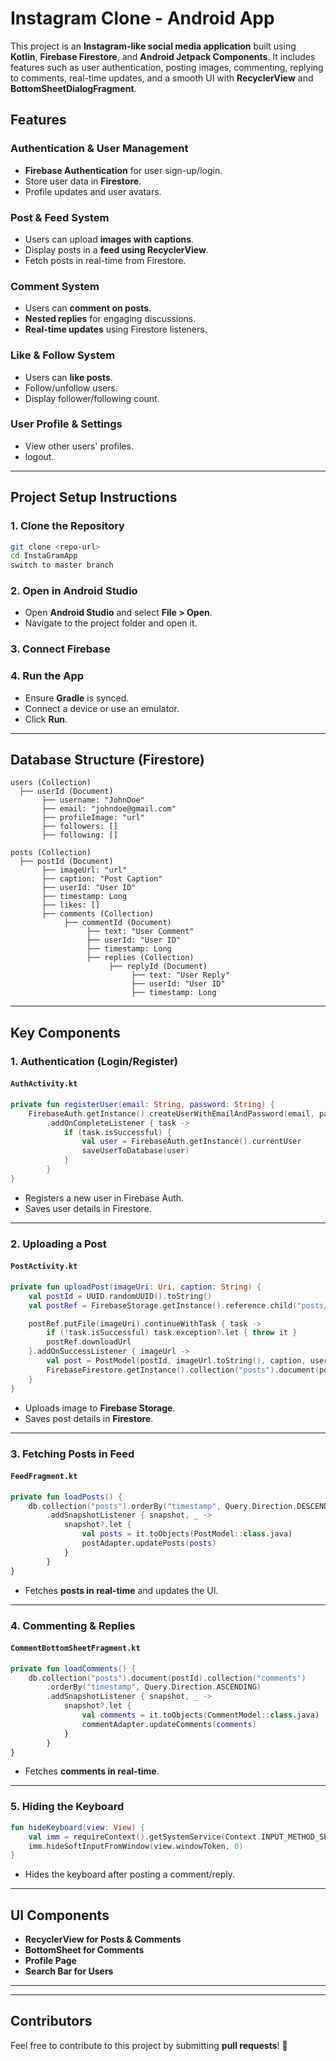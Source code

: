 # Instagram Clone - Android App

This project is an **Instagram-like social media application** built using **Kotlin**, **Firebase Firestore**, and **Android Jetpack Components**. It includes features such as user authentication, posting images, commenting, replying to comments, real-time updates, and a smooth UI with **RecyclerView** and **BottomSheetDialogFragment**.

## Features

### **Authentication & User Management**
- **Firebase Authentication** for user sign-up/login.
- Store user data in **Firestore**.
- Profile updates and user avatars.

### **Post & Feed System**
- Users can upload **images with captions**.
- Display posts in a **feed using RecyclerView**.
- Fetch posts in real-time from Firestore.

### **Comment System**
- Users can **comment on posts**.
- **Nested replies** for engaging discussions.
- **Real-time updates** using Firestore listeners.

### **Like & Follow System**
- Users can **like posts**.
- Follow/unfollow users.
- Display follower/following count.

### **User Profile & Settings**
- View other users' profiles.
- logout.


---
## **Project Setup Instructions**

### **1. Clone the Repository**
```bash
git clone <repo-url>
cd InstaGramApp
switch to master branch
```

### **2. Open in Android Studio**
- Open **Android Studio** and select **File > Open**.
- Navigate to the project folder and open it.

### **3. Connect Firebase**

### **4. Run the App**
- Ensure **Gradle** is synced.
- Connect a device or use an emulator.
- Click **Run**.

---
## **Database Structure (Firestore)**
```plaintext
users (Collection)
  ├── userId (Document)
       ├── username: "JohnDoe"
       ├── email: "johndoe@gmail.com"
       ├── profileImage: "url"
       ├── followers: []
       ├── following: []

posts (Collection)
  ├── postId (Document)
       ├── imageUrl: "url"
       ├── caption: "Post Caption"
       ├── userId: "User ID"
       ├── timestamp: Long
       ├── likes: []
       ├── comments (Collection)
            ├── commentId (Document)
                 ├── text: "User Comment"
                 ├── userId: "User ID"
                 ├── timestamp: Long
                 ├── replies (Collection)
                      ├── replyId (Document)
                           ├── text: "User Reply"
                           ├── userId: "User ID"
                           ├── timestamp: Long
```

---
## **Key Components**

### **1. Authentication (Login/Register)**
#### `AuthActivity.kt`
```kotlin
private fun registerUser(email: String, password: String) {
    FirebaseAuth.getInstance().createUserWithEmailAndPassword(email, password)
        .addOnCompleteListener { task ->
            if (task.isSuccessful) {
                val user = FirebaseAuth.getInstance().currentUser
                saveUserToDatabase(user)
            }
        }
}
```
- Registers a new user in Firebase Auth.
- Saves user details in Firestore.

---

### **2. Uploading a Post**
#### `PostActivity.kt`
```kotlin
private fun uploadPost(imageUri: Uri, caption: String) {
    val postId = UUID.randomUUID().toString()
    val postRef = FirebaseStorage.getInstance().reference.child("posts/$postId.jpg")

    postRef.putFile(imageUri).continueWithTask { task ->
        if (!task.isSuccessful) task.exception?.let { throw it }
        postRef.downloadUrl
    }.addOnSuccessListener { imageUrl ->
        val post = PostModel(postId, imageUrl.toString(), caption, userId, System.currentTimeMillis())
        FirebaseFirestore.getInstance().collection("posts").document(postId).set(post)
    }
}
```
- Uploads image to **Firebase Storage**.
- Saves post details in **Firestore**.

---

### **3. Fetching Posts in Feed**
#### `FeedFragment.kt`
```kotlin
private fun loadPosts() {
    db.collection("posts").orderBy("timestamp", Query.Direction.DESCENDING)
        .addSnapshotListener { snapshot, _ ->
            snapshot?.let {
                val posts = it.toObjects(PostModel::class.java)
                postAdapter.updatePosts(posts)
            }
        }
}
```
- Fetches **posts in real-time** and updates the UI.

---

### **4. Commenting & Replies**
#### `CommentBottomSheetFragment.kt`
```kotlin
private fun loadComments() {
    db.collection("posts").document(postId).collection("comments")
        .orderBy("timestamp", Query.Direction.ASCENDING)
        .addSnapshotListener { snapshot, _ ->
            snapshot?.let {
                val comments = it.toObjects(CommentModel::class.java)
                commentAdapter.updateComments(comments)
            }
        }
}
```
- Fetches **comments in real-time**.

---
### **5. Hiding the Keyboard**
```kotlin
fun hideKeyboard(view: View) {
    val imm = requireContext().getSystemService(Context.INPUT_METHOD_SERVICE) as InputMethodManager
    imm.hideSoftInputFromWindow(view.windowToken, 0)
}
```
- Hides the keyboard after posting a comment/reply.

---
## **UI Components**
- **RecyclerView for Posts & Comments**
- **BottomSheet for Comments**
- **Profile Page**
- **Search Bar for Users**

---


---
## **Contributors**
Feel free to contribute to this project by submitting **pull requests**! 🎉

